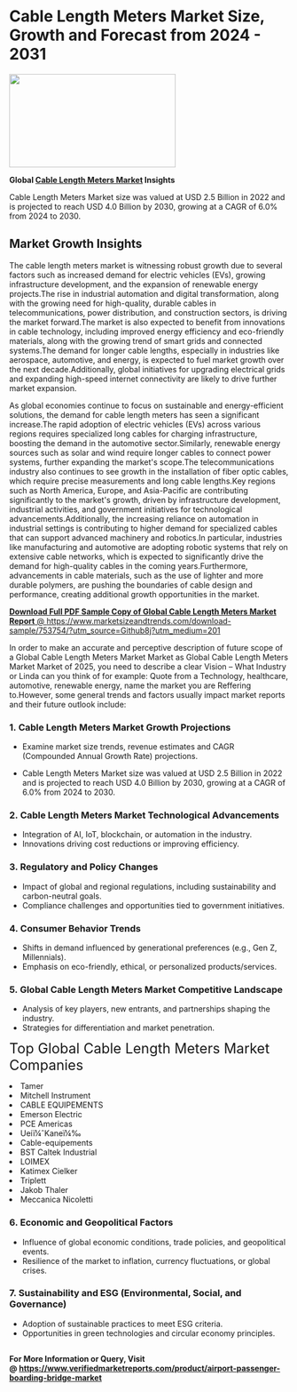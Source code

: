 <H1>Cable Length Meters Market Size, Growth and Forecast from 2024 - 2031</H1><img class="aligncenter size-medium wp-image-584254" src="https://thirdeyenews.in/wp-content/uploads/2024/09/Global-Market-Research-300x168.jpeg" alt="" width="300" height="168" /><p><strong>Global&nbsp;<a href="https://www.marketsizeandtrends.com/download-sample/753754/?utm_source=Github8j?utm_medium=201">Cable Length Meters Market</a> Insights</strong></p><p>Cable Length Meters Market size was valued at USD 2.5 Billion in 2022 and is projected to reach USD 4.0 Billion by 2030, growing at a CAGR of 6.0% from 2024 to 2030.</p><p><h2>Market Growth Insights</h2> <p>The cable length meters market is witnessing robust growth due to several factors such as increased demand for electric vehicles (EVs), growing infrastructure development, and the expansion of renewable energy projects.The rise in industrial automation and digital transformation, along with the growing need for high-quality, durable cables in telecommunications, power distribution, and construction sectors, is driving the market forward.The market is also expected to benefit from innovations in cable technology, including improved energy efficiency and eco-friendly materials, along with the growing trend of smart grids and connected systems.The demand for longer cable lengths, especially in industries like aerospace, automotive, and energy, is expected to fuel market growth over the next decade.Additionally, global initiatives for upgrading electrical grids and expanding high-speed internet connectivity are likely to drive further market expansion.</p> <p><a href="#"></a></p> <p>As global economies continue to focus on sustainable and energy-efficient solutions, the demand for cable length meters has seen a significant increase.The rapid adoption of electric vehicles (EVs) across various regions requires specialized long cables for charging infrastructure, boosting the demand in the automotive sector.Similarly, renewable energy sources such as solar and wind require longer cables to connect power systems, further expanding the market's scope.The telecommunications industry also continues to see growth in the installation of fiber optic cables, which require precise measurements and long cable lengths.Key regions such as North America, Europe, and Asia-Pacific are contributing significantly to the market's growth, driven by infrastructure development, industrial activities, and government initiatives for technological advancements.Additionally, the increasing reliance on automation in industrial settings is contributing to higher demand for specialized cables that can support advanced machinery and robotics.In particular, industries like manufacturing and automotive are adopting robotic systems that rely on extensive cable networks, which is expected to significantly drive the demand for high-quality cables in the coming years.Furthermore, advancements in cable materials, such as the use of lighter and more durable polymers, are pushing the boundaries of cable design and performance, creating additional growth opportunities in the market.</p> <p><a href="#"></p><p><span class=""><strong>Download Full PDF Sample Copy of Global Cable Length Meters Market Report</strong> @ <a href="https://www.marketsizeandtrends.com/download-sample/753754/?utm_source=Github8j?utm_medium=201" target="_blank">https://www.marketsizeandtrends.com/download-sample/753754/?utm_source=Github8j?utm_medium=201</a></span></p><p>In order to make an accurate and perceptive description of future scope of a Global&nbsp;Cable Length Meters Market Market as Global&nbsp;Cable Length Meters Market Market of 2025, you need to describe a clear Vision &ndash; What Industry or Linda can you think of for example: Quote from a Technology, healthcare, automotive, renewable energy, name the market you are Reffering to.However, some general trends and factors usually impact market reports and their future outlook include:</p><h3>1.&nbsp;<strong>Cable Length Meters Market Growth Projections</strong></h3><ul><li>Examine market size trends, revenue estimates and CAGR (Compounded Annual Growth Rate) projections.</li><li><p>Cable Length Meters Market size was valued at USD 2.5 Billion in 2022 and is projected to reach USD 4.0 Billion by 2030, growing at a CAGR of 6.0% from 2024 to 2030.</p></li></ul><h3>2.&nbsp;<strong>Cable Length Meters Market Technological Advancements</strong></h3><ul><li>Integration of AI, IoT, blockchain, or automation in the industry.</li><li>Innovations driving cost reductions or improving efficiency.</li></ul><h3>3.&nbsp;<strong>Regulatory and Policy Changes</strong></h3><ul><li>Impact of global and regional regulations, including sustainability and carbon-neutral goals.</li><li>Compliance challenges and opportunities tied to government initiatives.</li></ul><h3>4.&nbsp;<strong>Consumer Behavior Trends</strong></h3><ul><li>Shifts in demand influenced by generational preferences (e.g., Gen Z, Millennials).</li><li>Emphasis on eco-friendly, ethical, or personalized products/services.</li></ul><h3>5.&nbsp;<strong>Global Cable Length Meters Market Competitive Landscape</strong></h3><ul><li>Analysis of key players, new entrants, and partnerships shaping the industry.</li><li>Strategies for differentiation and market penetration.</li></ul><p data-pm-slice="1 1 []"><span style="color: inherit; font-family: inherit; font-size: 25px;">Top Global Cable Length Meters Market Companies</span></p><div class="" data-test-id=""><p><li>Tamer</li><li> Mitchell Instrument</li><li> CABLE EQUIPEMENTS</li><li> Emerson Electric</li><li> PCE Americas</li><li> Ueiï¼ˆKaneï¼‰</li><li> Cable-equipements</li><li> BST Caltek Industrial</li><li> LOIMEX</li><li> Katimex Cielker</li><li> Triplett</li><li> Jakob Thaler</li><li> Meccanica Nicoletti</li></p></div><h3>6.&nbsp;<strong>Economic and Geopolitical Factors</strong></h3><ul><li>Influence of global economic conditions, trade policies, and geopolitical events.</li><li>Resilience of the market to inflation, currency fluctuations, or global crises.</li></ul><h3>7.&nbsp;<strong>Sustainability and ESG (Environmental, Social, and Governance)</strong></h3><ul><li>Adoption of sustainable practices to meet ESG criteria.</li><li>Opportunities in green technologies and circular economy principles.</li></ul><h2><strong style="font-size: 14px;">For More Information or Query, Visit @&nbsp;</strong><a style="background-color: #ffffff; font-size: 14px;" href="https://www.marketsizeandtrends.com/report/cable-length-meters-market/" target="_blank">https://www.verifiedmarketreports.com/product/airport-passenger-boarding-bridge-market</a></h2>